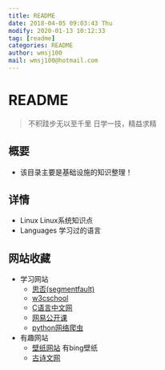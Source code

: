 ```yaml
---
title: README
date: 2018-04-05 09:03:43 Thu
modify: 2020-01-13 10:12:33 
tag: [readme]
categories: README
author: wmsj100
mail: wmsj100@hotmail.com
---
```


# README
> 不积跬步无以至千里
> 日学一技，精益求精

## 概要
- 该目录主要是基础设施的知识整理！

## 详情

- Linux Linux系统知识点
- Languages 学习过的语言

## 网站收藏

- 学习网站
	- [思否(segmentfault)](https://segmentfault.com/ls/1650000021313333)
	- [w3cschool](https://www.w3cschool.cn/vip?fcode=popup)
	- [C语言中文网](http://c.biancheng.net/cpp/linux/)
	- [网易公开课](https://www.icourse163.org/course/PKU-1205809805)
	- [python网络爬虫](https://edu.hellobi.com/course/157/overview)
- 有趣网站
	- [壁纸网站](https://wallpaper.wispx.cn/) 有bing壁纸
	- [古诗文网](https://www.gushiwen.org/)
